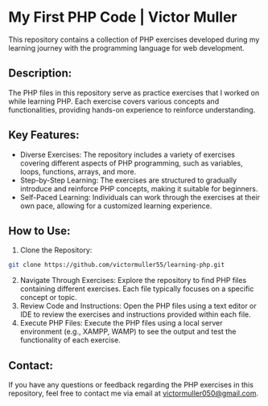 # My First PHP Code | Victor Muller

This repository contains a collection of PHP exercises developed during my learning journey with the programming language for web development.

## Description:
The PHP files in this repository serve as practice exercises that I worked on while learning PHP. Each exercise covers various concepts and functionalities, providing hands-on experience to reinforce understanding.

## Key Features:

- Diverse Exercises: The repository includes a variety of exercises covering different aspects of PHP programming, such as variables, loops, functions, arrays, and more.
-  Step-by-Step Learning: The exercises are structured to gradually introduce and reinforce PHP concepts, making it suitable for beginners.
-  Self-Paced Learning: Individuals can work through the exercises at their own pace, allowing for a customized learning experience.

## How to Use:
1. Clone the Repository:

```bash
git clone https://github.com/victormuller55/learning-php.git
```
2. Navigate Through Exercises: Explore the repository to find PHP files containing different exercises. Each file typically focuses on a specific concept or topic.
3. Review Code and Instructions: Open the PHP files using a text editor or IDE to review the exercises and instructions provided within each file.
4. Execute PHP Files: Execute the PHP files using a local server environment (e.g., XAMPP, WAMP) to see the output and test the functionality of each exercise.

## Contact:
If you have any questions or feedback regarding the PHP exercises in this repository, feel free to contact me via email at victormuller050@gmail.com.
